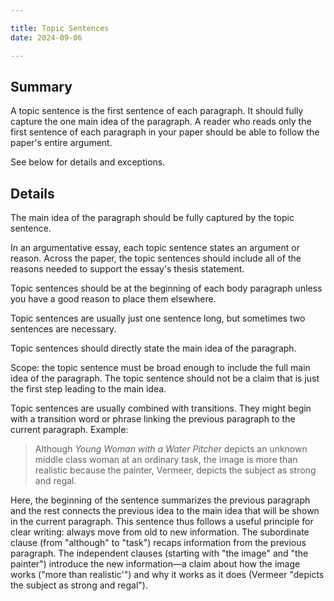```yaml
---

title: Topic Sentences
date: 2024-09-06

---
```


## Summary

A topic sentence is the first sentence of each paragraph. It should fully capture the one main idea of the paragraph. A reader who reads only the first sentence of each paragraph in your paper should be able to follow the paper's entire argument.

See below for details and exceptions.

## Details

The main idea of the paragraph should be fully captured by the topic sentence.

In an argumentative essay, each topic sentence states an argument or reason. Across the paper, the topic sentences should include all of the reasons needed to support the essay's thesis statement.

Topic sentences should be at the beginning of each body paragraph unless you have a good reason to place them elsewhere.

Topic sentences are usually just one sentence long, but sometimes two sentences are necessary.

Topic sentences should directly state the main idea of the paragraph.

Scope: the topic sentence must be broad enough to include the full main idea of the paragraph. The topic sentence should not be a claim that is just the first step leading to the main idea.

Topic sentences are usually combined with transitions. They might begin with a transition word or phrase linking the previous paragraph to the current paragraph. Example:

> Although  _Young Woman with a Water Pitcher_ depicts an unknown middle class woman at an ordinary task, the image is more than realistic because the painter, Vermeer, depicts the subject as strong and regal.

Here, the beginning of the sentence summarizes the previous paragraph and the rest connects the previous idea to the main idea that will be shown in the current paragraph. This sentence thus follows a useful principle for clear writing: always move from old to new information. The subordinate clause (from "although" to "task") recaps information from the previous paragraph. The independent clauses (starting with "the image" and "the painter") introduce the new information—a claim about how the image works ("more than realistic'") and why it works as it does (Vermeer "depicts the subject as strong and regal").

<!--
- e.g. stating main claim of paragraph at the end:
	> Firstly, cooperation is a naturally selected trait  because, in an ideal scenario , cooperation will increase the chances of the individual's genes being passed down, be it through the reproduction of a relative or themselves. Humans cooperate with family members because they share a high proportion of the same genes, thus ensuring the survival of their kin also ensures that these shared genes get passed down . Cooperating with non-kin, however, can also benefit the survival of the individual if all collaborators faithfully repay favors done for one another, or if they work together to achieve a common benefit for all. Secondly, and more obviously, securing a mate benefits an individual's ability to pass their genes on to successive generations since a mate is necessary for individuals to reproduce in the first place. Therefore, since language allows for more efficient cooperation and mate selection which in turn promote reproductive fitness, Dunbar's stance that the evolution of language was for 'social purposes' (133) is indeed a plausible one.

- e.g. paragraph that should be divided into two paragraphs and requires revision of the topic sentence:
	- > Huron and Vuoskoski claim that sad music is an ethological signal that can evoke compassion in addition to sadness in its listeners. Ethological signals are emotional displays that warrant a response from the observer, usually one that benefits the displayer. These emotional displays do not necessarily express the displayer's internal emotions but rather give signals for the observer to act in the interest of the displayer. For example, a smile may not necessarily signal happiness since individuals may also smile out of respect for someone of higher authority or status, or when experiencing stress, fear, or when mocking someone (Huron and Vuoskoski, 2020, p.3). Research done by Martin et al. (2017) shows that smiles evoke pleasure in the observer's brain and ensure the observer will repeat the action that originally gave rise to that smile. According to Martin et al. (2017), babies' smiles trigger dopamine-associated regions in the mothers' brains, thus, reinforcing mothers' emotional investment and care for the infants. In this sense, these emotional displays indicate the displayer's intention to manipulate the observer's behaviours to the displayer's benefit. Similarly, weeping does not convey sadness per se — as there are still instances of happy tears — but instead manipulates the observer to feel compassion and offer assistance to the weeping individual. Huron and Vuoskoski propose that under certain circumstances, the act of weeping also helps mitigate or terminate aggressive behaviors on the observer's end, which consequently benefits the displayer. Huron and Vuoskoski propose that sad music is an ethological signal itself, and thus, can evoke compassion in listeners. According to Sachs et al. (2015), sad music follows the same musical and vocal structures as grief-inducing sounds such as a "lower overall pitch, narrow pitch range, slower tempo, use of the minor mode" together with a more lethargic emphasis on notes. These features make the brain believe that sad music is an emotional display and thus, prompt the brain to react accordingly with compassion.
 -->
